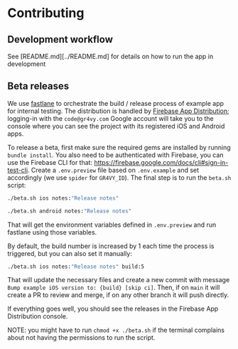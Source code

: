 # Contributing

## Development workflow

See [README.md][../README.md] for details on how to run the app in development

## Beta releases

We use [fastlane](https://fastlane.tools/) to orchestrate the build / release process of example app for internal testing. The distribution is handled by [Firebase App Distribution](https://firebase.google.com/docs/app-distribution); logging-in with the `code@gr4vy.com` Google account will take you to the console where you can see the project with its registered iOS and Android apps.

To release a beta, first make sure the required gems are installed by running `bundle install`. You also need to be authenticated with Firebase, you can use the Firebase CLI for that: https://firebase.google.com/docs/cli#sign-in-test-cli. Create a `.env.preview` file based on `.env.example` and set accordingly (we use `spider` for `GR4VY_ID`). The final step is to run the `beta.sh` script:

```sh
./beta.sh ios notes:"Release notes"
```

```sh
./beta.sh android notes:"Release notes"
```

That will get the environment variables defined in `.env.preview` and run fastlane using those variables.

By default, the build number is increased by 1 each time the process is triggered, but you can also set it manually:

```sh
./beta.sh ios notes:"Release notes" build:5
```

That will update the necessary files and create a new commit with message `Bump example iOS version to: {build} [skip ci]`. Then, if on `main` it will create a PR to review and merge, if on any other branch it will push directly.

If everything goes well, you should see the releases in the Firebase App Distribution console.

NOTE: you might have to run `chmod +x ./beta.sh` if the terminal complains about not having the permissions to run the script.
